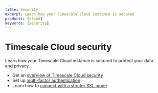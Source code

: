 ```yaml
---
title: Security
excerpt: Learn how your Timescale Cloud instance is secured
products: [cloud]
keywords: [security]
---
```


# Timescale Cloud security

Learn how your Timescale Cloud instance is secured to protect your data and
privacy.

*   Get an [overview of Timescale Cloud security][overview]
*   Set up [multi-factor authentication][mfa]
*   Learn how to [connect with a stricter SSL mode][ssl]

[overview]: /use-timescale/:currentVersion:/security/overview/
[ssl]: /use-timescale/:currentVersion:/security/strict-ssl/
[mfa]: /use-timescale/:currentVersion:/security/multi-factor-authentication/
